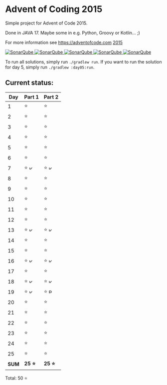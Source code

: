 # Advent of Coding 2015

Simple project for Advent of Code 2015.

Done in JAVA 17. Maybe some in e.g. Python, Groovy or Kotlin... ;)

For more information see https://adventofcode.com [2015](https://adventofcode.com/2015)

[![SonarQube](https://sonarcloud.io/api/project_badges/measure?project=de.havox_design.aoc2015%3Aadvent_of_code_2015&metric=alert_status "The current SonarQube analysis status")
![SonarQube](https://sonarcloud.io/api/project_badges/measure?project=de.havox_design.aoc2015%3Aadvent_of_code_2015&metric=coverage "The current coverage")
![SonarQube](https://sonarcloud.io/api/project_badges/measure?project=de.havox_design.aoc2015%3Aadvent_of_code_2015&metric=bugs "The current number of SonarQube bugs")
![SonarQube](https://sonarcloud.io/api/project_badges/measure?project=de.havox_design.aoc2015%3Aadvent_of_code_2015&metric=vulnerabilities "The current number of SonarQube vulnerabilities")
![SonarQube](https://sonarcloud.io/api/project_badges/measure?project=de.havox_design.aoc2015%3Aadvent_of_code_2015&metric=code_smells "The current number of SonarQube code smells")](https://sonarcloud.io/dashboard?id=de.havox_design.aoc2015%3Aadvent_of_code_2015)

To run all solutions, simply run `./gradlew run`. If you want to run the solution for day 5, simply run
`./gradlew :day05:run`.

## Current status:

| Day     | Part 1                                                                                                                                              | Part 2                                                                                                                                                          |
|---------|-----------------------------------------------------------------------------------------------------------------------------------------------------|-----------------------------------------------------------------------------------------------------------------------------------------------------------------|
| 1       | ⭐                                                                                                                                                   | ⭐                                                                                                                                                               |
| 2       | ⭐                                                                                                                                                   | ⭐                                                                                                                                                               |
| 3       | ⭐                                                                                                                                                   | ⭐                                                                                                                                                               |
| 4       | ⭐                                                                                                                                                   | ⭐                                                                                                                                                               |
| 5       | ⭐                                                                                                                                                   | ⭐                                                                                                                                                               |
| 6       | ⭐                                                                                                                                                   | ⭐                                                                                                                                                               |
| 7       | ⭐ <img src="https://upload.wikimedia.org/wikipedia/commons/thumb/7/74/Kotlin_Icon.png/600px-Kotlin_Icon.png" width="10" height="10" alt="Kotlin" /> | ⭐ <img src="https://upload.wikimedia.org/wikipedia/commons/thumb/7/74/Kotlin_Icon.png/600px-Kotlin_Icon.png" width="10" height="10" alt="Kotlin" />             |
| 8       | ⭐                                                                                                                                                   | ⭐                                                                                                                                                               |
| 9       | ⭐                                                                                                                                                   | ⭐                                                                                                                                                               |
| 10      | ⭐                                                                                                                                                   | ⭐                                                                                                                                                               |
| 11      | ⭐                                                                                                                                                   | ⭐                                                                                                                                                               |
| 12      | ⭐                                                                                                                                                   | ⭐                                                                                                                                                               |
| 13      | ⭐ <img src="https://upload.wikimedia.org/wikipedia/commons/thumb/7/74/Kotlin_Icon.png/600px-Kotlin_Icon.png" width="10" height="10" alt="Kotlin" /> | ⭐ <img src="https://upload.wikimedia.org/wikipedia/commons/thumb/7/74/Kotlin_Icon.png/600px-Kotlin_Icon.png" width="10" height="10" alt="Kotlin" />             |
| 14      | ⭐                                                                                                                                                   | ⭐                                                                                                                                                               |
| 15      | ⭐                                                                                                                                                   | ⭐                                                                                                                                                               |
| 16      | ⭐ <img src="https://upload.wikimedia.org/wikipedia/commons/thumb/7/74/Kotlin_Icon.png/600px-Kotlin_Icon.png" width="10" height="10" alt="Kotlin" /> | ⭐ <img src="https://upload.wikimedia.org/wikipedia/commons/thumb/7/74/Kotlin_Icon.png/600px-Kotlin_Icon.png" width="10" height="10" alt="Kotlin" />             |
| 17      | ⭐                                                                                                                                                   | ⭐                                                                                                                                                               |
| 18      | ⭐ <img src="https://upload.wikimedia.org/wikipedia/commons/thumb/7/74/Kotlin_Icon.png/600px-Kotlin_Icon.png" width="10" height="10" alt="Kotlin" /> | ⭐ <img src="https://upload.wikimedia.org/wikipedia/commons/thumb/7/74/Kotlin_Icon.png/600px-Kotlin_Icon.png" width="10" height="10" alt="Kotlin" />             |
| 19      | ⭐ <img src="https://upload.wikimedia.org/wikipedia/commons/thumb/7/74/Kotlin_Icon.png/600px-Kotlin_Icon.png" width="10" height="10" alt="Kotlin" /> | ⭐ <img src="https://s3.dualstack.us-east-2.amazonaws.com/pythondotorg-assets/media/community/logos/python-logo-only.png" width="10" height="12" alt="Python" /> |
| 20      | ⭐                                                                                                                                                   | ⭐                                                                                                                                                               |
| 21      | ⭐                                                                                                                                                   | ⭐                                                                                                                                                               |
| 22      | ⭐                                                                                                                                                   | ⭐                                                                                                                                                               |
| 23      | ⭐                                                                                                                                                   | ⭐                                                                                                                                                               |
| 24      | ⭐                                                                                                                                                   | ⭐                                                                                                                                                               |
| 25      | ⭐                                                                                                                                                   | ⭐                                                                                                                                                               |
| **SUM** | **25 ⭐**                                                                                                                                            | **25 ⭐**                                                                                                                                                        |

Total: 50 ⭐
